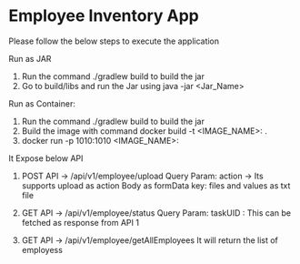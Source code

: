 # Employee Inventory App
Please follow the below steps to execute the application

Run as JAR
1. Run the command ./gradlew build to build the jar
2. Go to build/libs and run the Jar using java -jar <Jar_Name>

Run as Container:
1. Run the command ./gradlew build to build the jar
2. Build the image with command  docker build -t <IMAGE_NAME>:<VERSION> .
3. docker run -p 1010:1010  <IMAGE_NAME>:<VERSION> 

It Expose below API 
1. POST API -> /api/v1/employee/upload 
Query Param: action -> Its supports upload as action
Body as formData key: files and values as txt file
2. GET API ->  /api/v1/employee/status
Query Param: taskUID : This can be fetched as response from API 1 

2. GET API ->  /api/v1/employee/getAllEmployees
It will return the list of employess